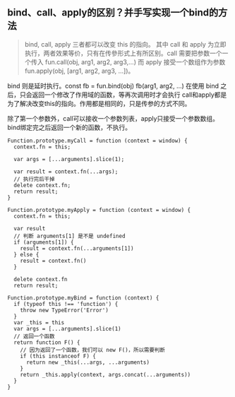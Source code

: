 ## bind、call、apply的区别？并手写实现一个bind的方法

> bind, call, apply 三者都可以改变 this 的指向。
其中 call 和 apply 为立即执行，两者效果等价，只有在传參形式上有所区别。call 需要把参数一个一个传入 fun.call(obj, arg1, arg2, arg3,...) 而 apply 接受一个数组作为参数 fun.apply(obj, [arg1, arg2, arg3, ...])。

bind 则是延时执行。const fb = fun.bind(obj) fb(arg1, arg2, ...) 在使用 bind 之后，只会返回一个修改了作用域的函数，等再次调用时才会执行
call和apply都是为了解决改变this的指向。作用都是相同的，只是传参的方式不同。

除了第一个参数外，call可以接收一个参数列表，apply只接受一个参数数组。 bind绑定完之后返回一个新的函数，不执行。

```
Function.prototype.myCall = function (context = window) {
  context.fn = this;

  var args = [...arguments].slice(1);

  var result = context.fn(...args);
  // 执行完后干掉
  delete context.fn;
  return result;
}
```

```
Function.prototype.myApply = function (context = window) {
  context.fn = this;

  var result
  // 判断 arguments[1] 是不是 undefined
  if (arguments[1]) {
    result = context.fn(...arguments[1])
  } else {
    result = context.fn()
  }

  delete context.fn
  return result;
```

```
Function.prototype.myBind = function (context) {
  if (typeof this !== 'function') {
    throw new TypeError('Error')
  }
  var _this = this
  var args = [...arguments].slice(1)
  // 返回一个函数
  return function F() {
    // 因为返回了一个函数，我们可以 new F()，所以需要判断
    if (this instanceof F) {
      return new _this(...args, ...arguments)
    }
    return _this.apply(context, args.concat(...arguments))
  }
}
```